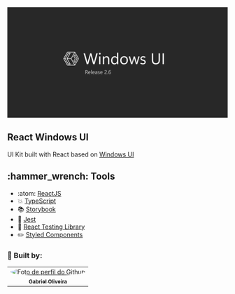 <img src="./.github/assets/thumbnail.png">

## React Windows UI

UI Kit built with React based on [Windows UI](https://www.figma.com/community/file/989931624019688277)

## :hammer_wrench: Tools

- :atom: [ReactJS](https://pt-br.reactjs.org/)
- :collision: [TypeScript](https://www.typescriptlang.org/)
- :books: [Storybook](https://storybook.js.org/)
- :pill: [Jest](https://jestjs.io/pt-BR/)
- :bookmark: [React Testing Library](https://testing-library.com/docs/react-testing-library/intro)
- :pencil2: [Styled Components](https://styled-components.com/)

### :construction_worker: Built by:

<table>
  <tr>
    <td align="center"><a href="https://github.com/gaoliveira21"><img style="border-radius: 50%;" src="https://github.com/gaoliveira21.png" width="100px" alt="Foto de perfil do Github"/><br /><sub><b>Gabriel Oliveira</b></sub></a><br /></td>
  </tr>
</table>
